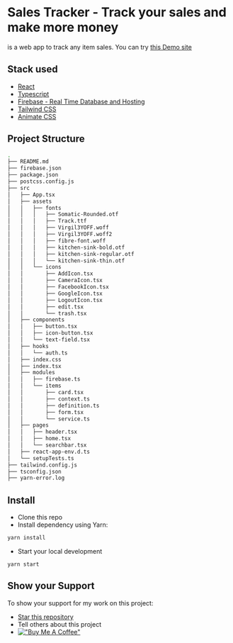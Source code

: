 # Sales Tracker - Track your sales and make more money
is a web app to track any item sales. You can try [this Demo site](https://trackyoursales-209e0.web.app/)

## Stack used
- [React](https://reactjs.org/)
- [Typescript](https://www.typescriptlang.org/)
- [Firebase - Real Time Database and Hosting](https://firebase.google.com/)
- [Tailwind CSS](https://tailwindcss.com)
- [Animate CSS](https://animate.style/)

## Project Structure
```bash
.
├── README.md
├── firebase.json
├── package.json
├── postcss.config.js
├── src
│   ├── App.tsx
│   ├── assets
│   │   ├── fonts
│   │   │   ├── Somatic-Rounded.otf
│   │   │   ├── Track.ttf
│   │   │   ├── Virgil3YOFF.woff
│   │   │   ├── Virgil3YOFF.woff2
│   │   │   ├── fibre-font.woff
│   │   │   ├── kitchen-sink-bold.otf
│   │   │   ├── kitchen-sink-regular.otf
│   │   │   └── kitchen-sink-thin.otf
│   │   └── icons
│   │       ├── AddIcon.tsx
│   │       ├── CameraIcon.tsx
│   │       ├── FacebookIcon.tsx
│   │       ├── GoogleIcon.tsx
│   │       ├── LogoutIcon.tsx
│   │       ├── edit.tsx
│   │       └── trash.tsx
│   ├── components
│   │   ├── button.tsx
│   │   ├── icon-button.tsx
│   │   └── text-field.tsx
│   ├── hooks
│   │   └── auth.ts
│   ├── index.css
│   ├── index.tsx
│   ├── modules
│   │   ├── firebase.ts
│   │   └── items
│   │       ├── card.tsx
│   │       ├── context.ts
│   │       ├── definition.ts
│   │       ├── form.tsx
│   │       └── service.ts
│   ├── pages
│   │   ├── header.tsx
│   │   ├── home.tsx
│   │   └── searchbar.tsx
│   ├── react-app-env.d.ts
│   └── setupTests.ts
├── tailwind.config.js
├── tsconfig.json
├── yarn-error.log
```

## Install
- Clone this repo
- Install dependency using Yarn:
```bash
yarn install
```
- Start your local development
```
yarn start
```

## Show your Support
To show your support for my work on this project:
- [Star this repository](https://github.com/pahrizal/sales-tracker/stargazers)
- Tell others about this project
- [!["Buy Me A Coffee"](https://www.buymeacoffee.com/assets/img/custom_images/orange_img.png)](https://www.buymeacoffee.com/pahrizal)
